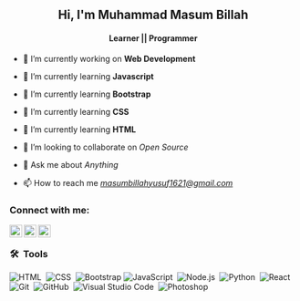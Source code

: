 <h2 align="center">Hi, I'm Muhammad Masum Billah</h2>

<!-- <img src="https://github.com/NoobMahbub/NoobMahbub/blob/main/Wave.gif" height="55px" width="55px"> -->
  
<h4 align="center">Learner || Programmer</h4>

- 🔭 I’m currently working on **Web Development**

- 🌱 I’m currently learning **Javascript**

- 🌱 I’m currently learning **Bootstrap**

- 🌱 I’m currently learning **CSS**

- 🌱 I’m currently learning **HTML**

- 👯 I’m looking to collaborate on *Open Source*

- 💬 Ask me about *Anything*

- 📫 How to reach me *masumbillahyusuf1621@gmail.com*

### Connect with me:

[<img align="left" alt="Mohammad Masum Billah | YouTube" width="22px" src="https://cdn-icons-png.flaticon.com/512/124/124010.png" />][facebook]
[<img align="left" alt="Mohammad Masum Billah | LinkedIn" width="22px" src="https://cdn.jsdelivr.net/npm/simple-icons@v3/icons/linkedin.svg" />][linkedin]
[<img align="left" alt="Mohammad Masum Billah | Twitter" width="22px" src="https://cdn.jsdelivr.net/npm/simple-icons@v3/icons/twitter.svg" />][twitter]

<br />

### 🛠 &nbsp;Tools

![HTML](https://img.shields.io/badge/-HTML-05122A?style=flat&logo=HTML5)&nbsp;
![CSS](https://img.shields.io/badge/-CSS-05122A?style=flat&logo=CSS3&logoColor=1572B6)&nbsp;
![Bootstrap](https://img.shields.io/badge/-Bootstrap-05122A?style=flat&logo=bootstrap&logoColor=563D7C)
![JavaScript](https://img.shields.io/badge/-JavaScript-05122A?style=flat&logo=javascript)&nbsp;
![Node.js](https://img.shields.io/badge/-Node.js-05122A?style=flat&logo=node.js)&nbsp;
![Python](https://img.shields.io/badge/-Python-05122A?style=flat&logo=python)&nbsp;
![React](https://img.shields.io/badge/-React-05122A?style=flat&logo=react)&nbsp;
![Git](https://img.shields.io/badge/-Git-05122A?style=flat&logo=git)&nbsp;
![GitHub](https://img.shields.io/badge/-GitHub-05122A?style=flat&logo=github)&nbsp;
![Visual Studio Code](https://img.shields.io/badge/-Visual%20Studio%20Code-05122A?style=flat&logo=visual-studio-code&logoColor=007ACC)&nbsp;
![Photoshop](https://img.shields.io/badge/-Photoshop-05122A?style=flat&logo=adobe-photoshop)&nbsp;

<br />

[facebook]: https://www.facebook.com/profile.php?id=100036766350727
[linkedin]: https://www.linkedin.com/in/masum-billah-22680423a/
[twitter]: https://twitter.com/masumbillah_99

